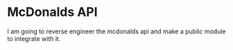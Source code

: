 McDonalds API
====

I am going to reverse engineer the mcdonalds api and make a public module to integrate with it.

